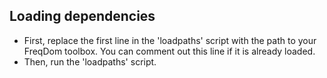 ## Loading dependencies
- First, replace the first line in the 'loadpaths' script with the path to your FreqDom toolbox. You can comment out this line if it is already loaded.
- Then, run the 'loadpaths' script.